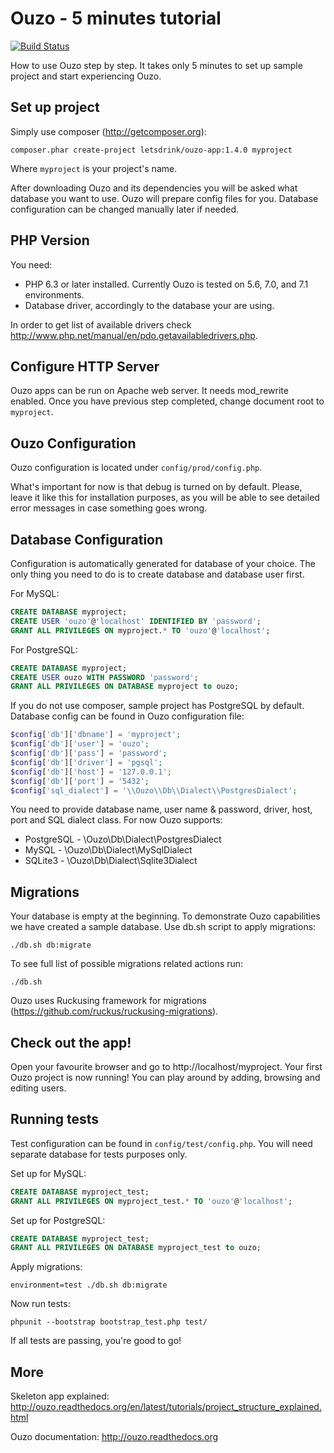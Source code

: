Ouzo - 5 minutes tutorial
=========================

[![Build Status](https://travis-ci.org/letsdrink/ouzo-app.svg?branch=1.4.0)](https://travis-ci.org/letsdrink/ouzo-app)

How to use Ouzo step by step. It takes only 5 minutes to set up sample project and start experiencing Ouzo.

Set up project
--------------

Simply use composer (http://getcomposer.org):

```
composer.phar create-project letsdrink/ouzo-app:1.4.0 myproject
```

Where `myproject` is your project's name.

After downloading Ouzo and its dependencies you will be asked what database you want to use. Ouzo will prepare config files for you. Database configuration can be changed manually later if needed.

PHP Version
-----------

You need:
* PHP 6.3 or later installed. Currently Ouzo is tested on 5.6, 7.0, and 7.1 environments.
* Database driver, accordingly to the database your are using.

In order to get list of available drivers check http://www.php.net/manual/en/pdo.getavailabledrivers.php.

Configure HTTP Server
---------------------

Ouzo apps can be run on Apache web server. It needs mod_rewrite enabled. Once you have previous step completed, change document root to `myproject`.

Ouzo Configuration
------------------

Ouzo configuration is located under `config/prod/config.php`.

What's important for now is that debug is turned on by default. Please, leave it like this for installation purposes, as you will be able to see detailed error messages in case something goes wrong.

Database Configuration
----------------------

Configuration is automatically generated for database of your choice. The only thing you need to do is to create database and database user first.

For MySQL:
```sql
CREATE DATABASE myproject;
CREATE USER 'ouzo'@'localhost' IDENTIFIED BY 'password';
GRANT ALL PRIVILEGES ON myproject.* TO 'ouzo'@'localhost';
```

For PostgreSQL:
```sql
CREATE DATABASE myproject;
CREATE USER ouzo WITH PASSWORD 'password';
GRANT ALL PRIVILEGES ON DATABASE myproject to ouzo;
```

If you do not use composer, sample project has PostgreSQL by default. Database config can be found in Ouzo configuration file:

```php
$config['db']['dbname'] = 'myproject';
$config['db']['user'] = 'ouzo';
$config['db']['pass'] = 'password';
$config['db']['driver'] = 'pgsql';
$config['db']['host'] = '127.0.0.1';
$config['db']['port'] = '5432';
$config['sql_dialect'] = '\\Ouzo\\Db\\Dialect\\PostgresDialect';
```

You need to provide database name, user name & password, driver, host, port and SQL dialect class. For now Ouzo supports:
* PostgreSQL - \\Ouzo\\Db\\Dialect\\PostgresDialect
* MySQL - \\Ouzo\\Db\\Dialect\\MySqlDialect
* SQLite3 - \\Ouzo\\Db\\Dialect\\Sqlite3Dialect

Migrations
----------

Your database is empty at the beginning. To demonstrate Ouzo capabilities we have created a sample database. Use db.sh script to apply migrations:
```
./db.sh db:migrate
```

To see full list of possible migrations related actions run:
```
./db.sh
```

Ouzo uses Ruckusing framework for migrations (https://github.com/ruckus/ruckusing-migrations).

Check out the app!
------------------

Open your favourite browser and go to http://localhost/myproject. Your first Ouzo project is now running! You can play around by adding, browsing and editing users.

Running tests
-------------

Test configuration can be found in `config/test/config.php`. You will need separate database for tests purposes only. 

Set up for MySQL:
```sql
CREATE DATABASE myproject_test;
GRANT ALL PRIVILEGES ON myproject_test.* TO 'ouzo'@'localhost';
```

Set up for PostgreSQL:
```sql
CREATE DATABASE myproject_test;
GRANT ALL PRIVILEGES ON DATABASE myproject_test to ouzo;
```

Apply migrations:
```
environment=test ./db.sh db:migrate
```

Now run tests:
```
phpunit --bootstrap bootstrap_test.php test/
```

If all tests are passing, you're good to go!

More
----

Skeleton app explained:
http://ouzo.readthedocs.org/en/latest/tutorials/project_structure_explained.html

Ouzo documentation:
http://ouzo.readthedocs.org

